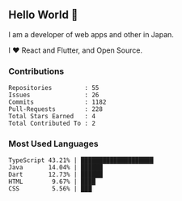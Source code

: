 ## Hello World 👋

I am a developer of web apps and other in Japan.

I ❤️ React and Flutter, and Open Source.

### Contributions

<!-- contributions start -->

    Repositories         : 55
    Issues               : 26
    Commits              : 1182
    Pull-Requests        : 228
    Total Stars Earned   : 4
    Total Contributed To : 2

<!-- contributions end -->

### Most Used Languages

<!-- most-used-languages start -->

    TypeScript 43.21% | ████████████████████
    Java       14.04% | ██████
    Dart       12.73% | ██████
    HTML        9.67% | ████
    CSS         5.56% | ███

<!-- most-used-languages end -->
